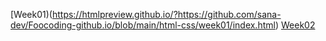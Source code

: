 [Week01)(https://htmlpreview.github.io/?https://github.com/sana-dev/Foocoding-github.io/blob/main/html-css/week01/index.html)
[Week02](https://htmlpreview.github.io/?https://github.com/sana-dev/Foocoding-github.io/blob/main/Week%2002/Homework2/index.html)


